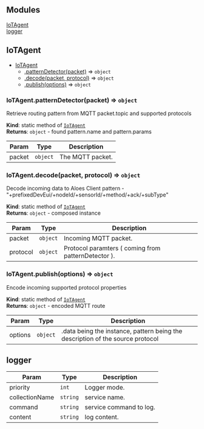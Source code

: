 ## Modules

<dl>
<dt><a href="#module_IoTAgent">IoTAgent</a></dt>
<dd></dd>
<dt><a href="#module_logger">logger</a></dt>
<dd></dd>
</dl>

<a name="module_IoTAgent"></a>

## IoTAgent

* [IoTAgent](#module_IoTAgent)
    * [.patternDetector(packet)](#module_IoTAgent.patternDetector) ⇒ <code>object</code>
    * [.decode(packet, protocol)](#module_IoTAgent.decode) ⇒ <code>object</code>
    * [.publish(options)](#module_IoTAgent.publish) ⇒ <code>object</code>

<a name="module_IoTAgent.patternDetector"></a>

### IoTAgent.patternDetector(packet) ⇒ <code>object</code>
Retrieve routing pattern from MQTT packet.topic and supported protocols

**Kind**: static method of [<code>IoTAgent</code>](#module_IoTAgent)  
**Returns**: <code>object</code> - found pattern.name and pattern.params  

| Param | Type | Description |
| --- | --- | --- |
| packet | <code>object</code> | The MQTT packet. |

<a name="module_IoTAgent.decode"></a>

### IoTAgent.decode(packet, protocol) ⇒ <code>object</code>
Decode incoming data to Aloes Client
pattern - "+prefixedDevEui/+nodeId/+sensorId/+method/+ack/+subType"

**Kind**: static method of [<code>IoTAgent</code>](#module_IoTAgent)  
**Returns**: <code>object</code> - composed instance  

| Param | Type | Description |
| --- | --- | --- |
| packet | <code>object</code> | Incoming MQTT packet. |
| protocol | <code>object</code> | Protocol paramters ( coming from patternDetector ). |

<a name="module_IoTAgent.publish"></a>

### IoTAgent.publish(options) ⇒ <code>object</code>
Encode incoming supported protocol properties

**Kind**: static method of [<code>IoTAgent</code>](#module_IoTAgent)  
**Returns**: <code>object</code> - encoded MQTT route  

| Param | Type | Description |
| --- | --- | --- |
| options | <code>object</code> | .data being the instance, pattern being the description of the source protocol |

<a name="module_logger"></a>

## logger

| Param | Type | Description |
| --- | --- | --- |
| priority | <code>int</code> | Logger mode. |
| collectionName | <code>string</code> | service name. |
| command | <code>string</code> | service command to log. |
| content | <code>string</code> | log content. |


